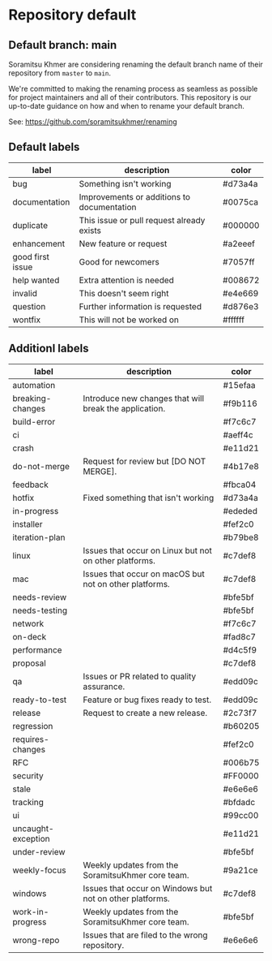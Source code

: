 # Repository default

## Default branch: **main**

Soramitsu Khmer are considering renaming the default branch name of their repository from `master` to `main`.

We're committed to making the renaming process as seamless as possible for project maintainers and all of their contributors. This repository is our up-to-date guidance on how and when to rename your default branch.

See: https://github.com/soramitsukhmer/renaming

## Default labels

| label            | description                                | color   |
| ---------------- | ------------------------------------------ | ------- |
| bug              | Something isn't working                    | #d73a4a |
| documentation    | Improvements or additions to documentation | #0075ca |
| duplicate        | This issue or pull request already exists  | #000000 |
| enhancement      | New feature or request                     | #a2eeef |
| good first issue | Good for newcomers                         | #7057ff |
| help wanted      | Extra attention is needed                  | #008672 |
| invalid          | This doesn't seem right                    | #e4e669 |
| question         | Further information is requested           | #d876e3 |
| wontfix          | This will not be worked on                 | #ffffff |

## Additionl labels

| label              | description                                              | color   |
| ------------------ | -------------------------------------------------------- | ------- |
| automation         |                                                          | #15efaa |
| breaking-changes   | Introduce new changes that will break the application.   | #f9b116 |
| build-error        |                                                          | #f7c6c7 |
| ci                 |                                                          | #aeff4c |
| crash              |                                                          | #e11d21 |
| do-not-merge       | Request for review but [DO NOT MERGE].                   | #4b17e8 |
| feedback           |                                                          | #fbca04 |
| hotfix             | Fixed something that isn't working                       | #d73a4a |
| in-progress        |                                                          | #ededed |
| installer          |                                                          | #fef2c0 |
| iteration-plan     |                                                          | #b79be8 |
| linux              | Issues that occur on Linux but not on other platforms.   | #c7def8 |
| mac                | Issues that occur on macOS but not on other platforms.   | #c7def8 |
| needs-review       |                                                          | #bfe5bf |
| needs-testing      |                                                          | #bfe5bf |
| network            |                                                          | #f7c6c7 |
| on-deck            |                                                          | #fad8c7 |
| performance        |                                                          | #d4c5f9 |
| proposal           |                                                          | #c7def8 |
| qa                 | Issues or PR related to quality assurance.               | #edd09c |
| ready-to-test      | Feature or bug fixes ready to test.                      | #edd09c |
| release            | Request to create a new release.                         | #2c73f7 |
| regression         |                                                          | #b60205 |
| requires-changes   |                                                          | #fef2c0 |
| RFC                |                                                          | #006b75 |
| security           |                                                          | #FF0000 |
| stale              |                                                          | #e6e6e6 |
| tracking           |                                                          | #bfdadc |
| ui                 |                                                          | #99cc00 |
| uncaught-exception |                                                          | #e11d21 |
| under-review       |                                                          | #bfe5bf |
| weekly-focus       | Weekly updates from the SoramitsuKhmer core team.        | #9a21ce |
| windows            | Issues that occur on Windows but not on other platforms. | #c7def8 |
| work-in-progress   | Weekly updates from the SoramitsuKhmer core team.        | #bfe5bf |
| wrong-repo         | Issues that are filed to the wrong repository.           | #e6e6e6 |
